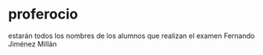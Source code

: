 # proferocio
estarán todos los nombres de los alumnos que realizan el examen
Fernando Jiménez Millán
